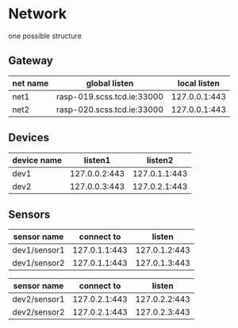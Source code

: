 # Network

one possible structure

## Gateway

| net name | global listen | local listen |
| - | - | - |
| net1 | rasp-019.scss.tcd.ie:33000 | 127.0.0.1:443 |
| net2 | rasp-020.scss.tcd.ie:33000 | 127.0.0.1:443 |

## Devices 

| device name | listen1 | listen2 |
| - | - | - |
| dev1 | 127.0.0.2:443 | 127.0.1.1:443 |
| dev2 | 127.0.0.3:443 | 127.0.2.1:443 |

## Sensors

| sensor name | connect to | listen |
| - | - | - |
| dev1/sensor1 | 127.0.1.1:443 | 127.0.1.2:443 |
| dev1/sensor2 | 127.0.1.1:443 | 127.0.1.3:443 |

| sensor name | connect to | listen |
| - | - | - |
| dev2/sensor1 | 127.0.2.1:443 | 127.0.2.2:443 |
| dev2/sensor2 | 127.0.2.1:443 | 127.0.2.3:443 |